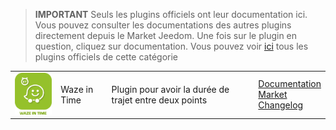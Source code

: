 
>**IMPORTANT**
>Seuls les plugins officiels ont leur documentation ici. Vous pouvez consulter les documentations des autres plugins directement depuis le Market Jeedom. Une fois sur le plugin en question, cliquez sur documentation.
>Vous pouvez voir [ici](https://market.jeedom.com/index.php?v=d&p=market&type=plugin&categorie=travel) tous les plugins officiels de cette catégorie


| | | | |
|--- | --- | --- | ---|
|<img src="wazeintime/wazeintime_icon.png" class="pluginLogo" width="100" />|Waze in Time|Plugin pour avoir la durée de trajet entre deux points|[Documentation](wazeintime/index.md)<br/>[Market](https://market.jeedom.com/index.php?v=d&p=market_display&id=1820)<br/>[Changelog](wazeintime/changelog.md)|
